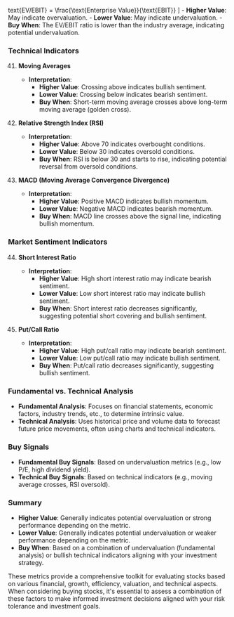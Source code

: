 text{EV/EBIT} = \frac{\text{Enterprise Value}}{\text{EBIT}}
      \]
    - **Higher Value**: May indicate overvaluation.
    - **Lower Value**: May indicate undervaluation.
    - **Buy When**: The EV/EBIT ratio is lower than the industry average, indicating potential undervaluation.

### Technical Indicators

41. **Moving Averages**
    - **Interpretation**:
      - **Higher Value**: Crossing above indicates bullish sentiment.
      - **Lower Value**: Crossing below indicates bearish sentiment.
      - **Buy When**: Short-term moving average crosses above long-term moving average (golden cross).

42. **Relative Strength Index (RSI)**
    - **Interpretation**:
      - **Higher Value**: Above 70 indicates overbought conditions.
      - **Lower Value**: Below 30 indicates oversold conditions.
      - **Buy When**: RSI is below 30 and starts to rise, indicating potential reversal from oversold conditions.

43. **MACD (Moving Average Convergence Divergence)**
    - **Interpretation**:
      - **Higher Value**: Positive MACD indicates bullish momentum.
      - **Lower Value**: Negative MACD indicates bearish momentum.
      - **Buy When**: MACD line crosses above the signal line, indicating bullish momentum.

### Market Sentiment Indicators

44. **Short Interest Ratio**
    - **Interpretation**:
      - **Higher Value**: High short interest ratio may indicate bearish sentiment.
      - **Lower Value**: Low short interest ratio may indicate bullish sentiment.
      - **Buy When**: Short interest ratio decreases significantly, suggesting potential short covering and bullish sentiment.

45. **Put/Call Ratio**
    - **Interpretation**:
      - **Higher Value**: High put/call ratio may indicate bearish sentiment.
      - **Lower Value**: Low put/call ratio may indicate bullish sentiment.
      - **Buy When**: Put/call ratio decreases significantly, suggesting bullish sentiment.

### Fundamental vs. Technical Analysis

- **Fundamental Analysis**: Focuses on financial statements, economic factors, industry trends, etc., to determine intrinsic value.
- **Technical Analysis**: Uses historical price and volume data to forecast future price movements, often using charts and technical indicators.

### Buy Signals

- **Fundamental Buy Signals**: Based on undervaluation metrics (e.g., low P/E, high dividend yield).
- **Technical Buy Signals**: Based on technical indicators (e.g., moving average crosses, RSI oversold).

### Summary

- **Higher Value**: Generally indicates potential overvaluation or strong performance depending on the metric.
- **Lower Value**: Generally indicates potential undervaluation or weaker performance depending on the metric.
- **Buy When**: Based on a combination of undervaluation (fundamental analysis) or bullish technical indicators aligning with your investment strategy.

These metrics provide a comprehensive toolkit for evaluating stocks based on various financial, growth, efficiency, valuation, and technical aspects. When considering buying stocks, it's essential to assess a combination of these factors to make informed investment decisions aligned with your risk tolerance and investment goals.